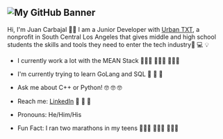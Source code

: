 ![My GitHub Banner](https://github.com/juancarbajal98/juancarbajal98/raw/master/GitHub-Banner.gif)
------------------------------------------------------
Hi, I'm Juan Carbajal 🙋🏽‍ I am a Junior Developer with [Urban TXT](https://exploringtech.org/home), a nonprofit in South Central Los Angeles that gives middle and high school students the skills and tools they need to enter the tech industry📱 💻 💡

- I currently work a lot with the MEAN Stack 👨🏽‍💻 👨🏽‍💻 👨🏽‍💻

- I'm currently trying to learn GoLang and SQL 🔬 🔬 🔬

- Ask me about C++ or Python! 🤓 🤓 🤓

- Reach me: [LinkedIn](https://www.linkedin.com/in/juancarbajal/) 👔 👔 👔

- Pronouns: He/Him/His

- Fun Fact: I ran two marathons in my teens 🏃🏽‍♂️ 🏃🏽‍♂️ 🏃🏽‍♂️

<!--
**juancarbajal98/juancarbajal98** is a ✨ _special_ ✨ repository because its `README.md` (this file) appears on your GitHub profile.

Here are some ideas to get you started:

- 🔭 I’m currently working on ...
- 🌱 I’m currently learning ...
- 👯 I’m looking to collaborate on ...
- 🤔 I’m looking for help with ...
- 💬 Ask me about ...
- 📫 How to reach me: ...
- 😄 Pronouns: ...
- ⚡ Fun fact: ...
-->

